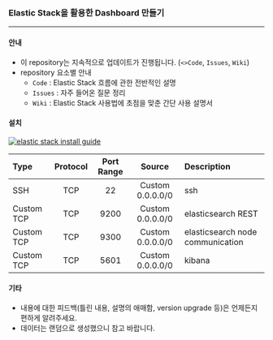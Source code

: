 ### Elastic Stack을 활용한 Dashboard 만들기
---

#### 안내

* 이 repository는 지속적으로 업데이트가 진행됩니다. (`<>Code`, `Issues`, `Wiki`)
* repository 요소별 안내
    * `Code` : Elastic Stack 흐름에 관한 전반적인 설명
    * `Issues` : 자주 들어온 질문 정리
    * `Wiki` : Elastic Stack 사용법에 초점을 맞춘 간단 사용 설명서

#### 설치

[![elastic stack install guide](https://asciinema.org/a/176392.png)](https://asciinema.org/a/176392)

| Type        | Protocol           | Port Range  | Source | Description
| :------------- |:-------------:| :-----:| :----: | :---|
| SSH      | TCP | 22 | Custom 0.0.0.0/0 | ssh
| Custom TCP      | TCP | 9200 | Custom 0.0.0.0/0 | elasticsearch REST
| Custom TCP      | TCP | 9300 | Custom 0.0.0.0/0 | elasticsearch node communication
| Custom TCP      | TCP | 5601 | Custom 0.0.0.0/0 | kibana

#### 기타

* 내용에 대한 피드백(틀린 내용, 설명의 애매함, version upgrade 등)은 언제든지 편하게 알려주세요.
* 데이터는 랜덤으로 생성했으니 참고 바랍니다.
